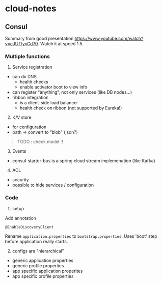 # cloud-notes

## Consul

Summary from good presentation https://www.youtube.com/watch?v=cJUTIyvCd70. Watch it at speed 1.5.

### Multiple functions

1. Service registration
  * can do DNS
    * health checks 
    * enable activator boot to view info
  * can register "anything", not only services (like DB nodes...)
  * ribbon integration
    * is a client-side load balancer
    * health check on ribbon (not supported by Eureka!)

2. K/V store
- for configuration
- path => convert to "blob" (json?)

> TODO : check model !!

3. Events

- consul-starter-bus is a spring cloud stream implemenation (like Kafka)

4. ACL

- security
- possible to hide services / configuration


### Code

1. setup

Add annotation

```
@EnableDiscoveryClient
```

Rename `application.properties` to `bootstrap.properties`. Uses 'boot' step before application really starts.

2) configs are "hierarchical"
- generic application properties
- generic profile properties
- app specific application properites
- app specific profile properties

